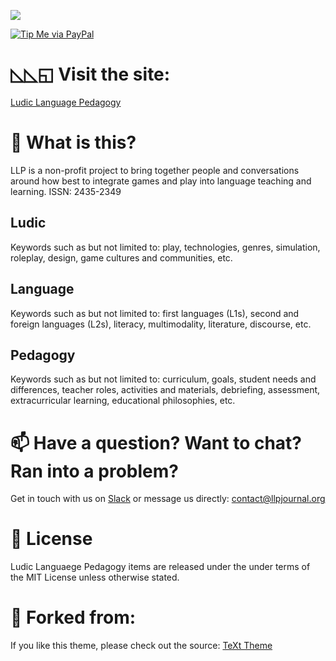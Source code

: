 ![](https://www.llpjournal.org/assets/images/LLP-bold-slant.png)

[![Tip Me via PayPal](https://img.shields.io/badge/PayPal-tip%20me-1462ab.svg?logo=paypal)](https://paypal.me/cheapsh0t?locale.x=en_US)

# ◺◺◱ Visit the site:

[Ludic Language Pedagogy](https://www.llpjournal.org)


# 🚀  What is this?
LLP is a non-profit project to bring together people and conversations around how best to integrate games and play into language teaching and learning. ISSN: 2435-2349

## Ludic
Keywords such as but not limited to: play, technologies, genres, simulation, roleplay, design, game cultures and communities, etc.

## Language
Keywords such as but not limited to: first languages (L1s), second and foreign languages (L2s), literacy, multimodality, literature, discourse, etc.

## Pedagogy
Keywords such as but not limited to: curriculum, goals, student needs and differences, teacher roles, activities and materials, debriefing, assessment, extracurricular learning, educational philosophies, etc.


# 📫  Have a question? Want to chat? Ran into a problem?
Get in touch with us on [Slack](https://bit.ly/llpslack) or message us directly: [contact@llpjournal.org](mailto:contact@llpjournal.org)

# 📘  License
Ludic Languaege Pedagogy items are released under the under terms of the MIT License unless otherwise stated.

# 🍴 Forked from:
If you like this theme, please check out the source: [TeXt Theme](https://github.com/kitian616/jekyll-TeXt-theme)
